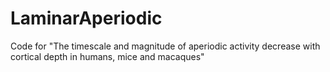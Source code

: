# LaminarAperiodic
 Code for "The timescale and magnitude of aperiodic activity decrease with cortical depth in humans, mice and macaques"
